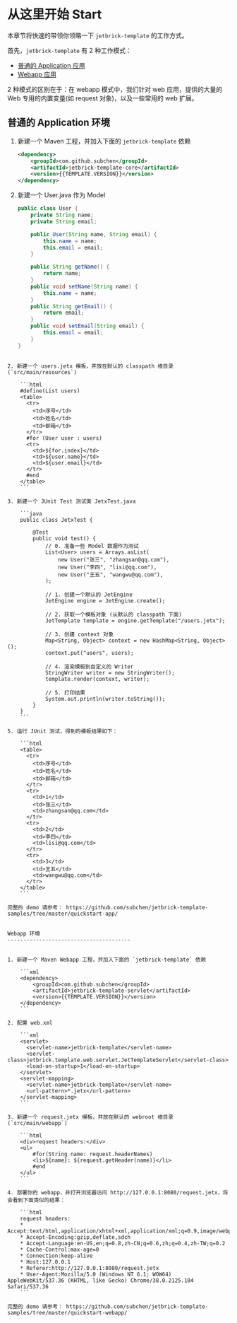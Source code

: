 从这里开始 Start
===================

本章节将快速的带领你领略一下 `jetbrick-template` 的工作方式。


首先，`jetbrick-template` 有 2 种工作模式：

* [普通的 Application 应用](#-application-)
* [Webapp 应用](#-webapp-)

2 种模式的区别在于：在 webapp 模式中，我们针对 web 应用，提供的大量的 Web 专用的内置变量(如 request 对象)，以及一些常用的 web 扩展。


普通的 Application 环境
---------------------------------------

1. 新建一个 Maven 工程，并加入下面的 `jetbrick-template` 依赖

    ```xml
    <dependency>
        <groupId>com.github.subchen</groupId>
        <artifactId>jetbrick-template-core</artifactId>
        <version>{{TEMPLATE.VERSION}}</version>
    </dependency>
    ```

2. 新建一个 User.java 作为 Model

    ```java
    public class User {
        private String name;
        private String email;
    
        public User(String name, String email) {
            this.name = name;
            this.email = email;
        }
    
        public String getName() {
            return name;
        }
        public void setName(String name) {
            this.name = name;
        }
        public String getEmail() {
            return email;
        }
        public void setEmail(String email) {
            this.email = email;
        }
    }
```

2. 新建一个 users.jetx 模板，并放在默认的 classpath 根目录 (`src/main/resources`)

    ```html
    #define(List users)
    <table>
      <tr>
        <td>序号</td>
        <td>姓名</td>
        <td>邮箱</td>
      </tr>
      #for (User user : users)
      <tr>
        <td>${for.index}</td>
        <td>${user.name}</td>
        <td>${user.email}</td>
      </tr>
      #end
    </table>
    ```

3. 新建一个 JUnit Test 测试类 JetxTest.java

    ```java
    public class JetxTest {
    
        @Test
        public void test() {
            // 0. 准备一些 Model 数据作为测试
            List<User> users = Arrays.asList(
                new User("张三", "zhangsan@qq.com"),
                new User("李四", "lisi@qq.com"),
                new User("王五", "wangwu@qq.com"),
            );
    
            // 1. 创建一个默认的 JetEngine
            JetEngine engine = JetEngine.create();
    
            // 2. 获取一个模板对象 (从默认的 classpath 下面)
            JetTemplate template = engine.getTemplate("/users.jetx");
    
            // 3. 创建 context 对象
            Map<String, Object> context = new HashMap<String, Object>();
            context.put("users", users);
    
            // 4. 渲染模板到自定义的 Writer
            StringWriter writer = new StringWriter();
            template.render(context, writer);
    
            // 5. 打印结果
            System.out.println(writer.toString());
        }
    }
    ```

5. 运行 JUnit 测试，得到的模板结果如下：

    ```html
    <table>
      <tr>
        <td>序号</td>
        <td>姓名</td>
        <td>邮箱</td>
      </tr>
      <tr>
        <td>1</td>
        <td>张三</td>
        <td>zhangsan@qq.com</td>
      </tr>
      <tr>
        <td>2</td>
        <td>李四</td>
        <td>lisi@qq.com</td>
      </tr>
      <tr>
        <td>3</td>
        <td>王五</td>
        <td>wangwu@qq.com</td>
      </tr>
    </table>
    ```

完整的 demo 请参考： https://github.com/subchen/jetbrick-template-samples/tree/master/quickstart-app/


Webapp 环境
---------------------------------------


1. 新建一个 Maven Webapp 工程，并加入下面的 `jetbrick-template` 依赖

    ```xml
    <dependency>
        <groupId>com.github.subchen</groupId>
        <artifactId>jetbrick-template-servlet</artifactId>
        <version>{{TEMPLATE.VERSION}}</version>
    </dependency>
    ```

2. 配置 web.xml

    ```xml
    <servlet>
      <servlet-name>jetbrick-template</servlet-name>
      <servlet-class>jetbrick.template.web.servlet.JetTemplateServlet</servlet-class>
      <load-on-startup>1</load-on-startup>
    </servlet>
    <servlet-mapping>
      <servlet-name>jetbrick-template</servlet-name>
      <url-pattern>*.jetx</url-pattern>
    </servlet-mapping>
    ```

3. 新建一个 request.jetx 模板，并放在默认的 webroot 根目录 (`src/main/webapp`)

    ```html
    <div>request headers:</div>
    <ul>
        #for(String name: request.headerNames)
        <li>${name}: ${request.getHeader(name)}</li>
        #end
    </ul>
    ```

4. 部署你的 webapp，并打开浏览器访问 http://127.0.0.1:8080/request.jetx，将会看到下面类似的结果：

    ```html
    request headers:
    * Accept:text/html,application/xhtml+xml,application/xml;q=0.9,image/webp,*/*;q=0.8
    * Accept-Encoding:gzip,deflate,sdch
    * Accept-Language:en-US,en;q=0.8,zh-CN;q=0.6,zh;q=0.4,zh-TW;q=0.2
    * Cache-Control:max-age=0
    * Connection:keep-alive
    * Host:127.0.0.1
    * Referer:http://127.0.0.1:8080/request.jetx
    * User-Agent:Mozilla/5.0 (Windows NT 6.1; WOW64) AppleWebKit/537.36 (KHTML, like Gecko) Chrome/38.0.2125.104 Safari/537.36
    ```

完整的 demo 请参考： https://github.com/subchen/jetbrick-template-samples/tree/master/quickstart-webapp/

